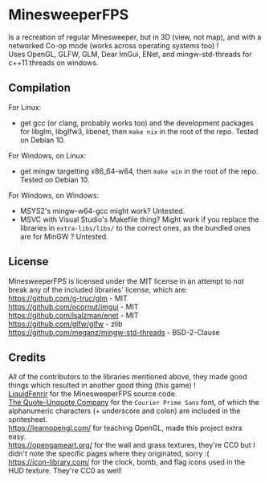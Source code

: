 # MinesweeperFPS

Is a recreation of regular Minesweeper, but in 3D (view, not map), and with a networked Co-op mode (works across operating systems too) !  
Uses OpenGL, GLFW, GLM, Dear ImGui, ENet, and mingw-std-threads for c++11 threads on windows.  

## Compilation

For Linux:
- get gcc (or clang, probably works too) and the development packages for libglm, libglfw3, libenet, then `make nix` in the root of the repo. Tested on Debian 10.  

For Windows, on Linux:  
- get mingw targetting x86_64-w64, then `make win` in the root of the repo. Tested on Debian 10.  

For Windows, on Windows:  
- MSYS2's mingw-w64-gcc might work? Untested.  
- MSVC with Visual Studio's Makefile thing? Might work if you replace the libraries in `extra-libs/libs/` to the correct ones, as the bundled ones are for MinGW ? Untested.  

## License

MinesweeperFPS is licensed under the MIT license in an attempt to not break any of the included libraries' license, which are:  
https://github.com/g-truc/glm - MIT  
https://github.com/ocornut/imgui - MIT  
https://github.com/lsalzman/enet - MIT  
https://github.com/glfw/glfw - zlib  
https://github.com/meganz/mingw-std-threads - BSD-2-Clause  

## Credits

All of the contributors to the libraries mentioned above, they made good things which resulted in another good thing (this game) !  
[LiquidFenrir](https://github.com/LiquidFenrir) for the MinesweeperFPS source code.  
[The Quote-Unquote Company](https://quoteunquoteapps.com/courierprime/) for the `Courier Prime Sans` font, of which the alphanumeric characters (+ underscore and colon) are included in the spritesheet.  
https://learnopengl.com/ for teaching OpenGL, made this project extra easy.  
https://opengameart.org/ for the wall and grass textures, they're CC0 but I didn't note the specific pages where they originated, sorry :(  
https://icon-library.com/ for the clock, bomb, and flag icons used in the HUD texture. They're CC0 as well!  
